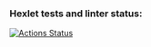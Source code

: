 ### Hexlet tests and linter status:
[![Actions Status](https://github.com/semenChe/frontend-project-11/workflows/hexlet-check/badge.svg)](https://github.com/semenChe/frontend-project-11/actions)
